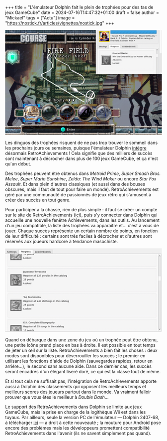 +++
title = "L'émulateur Dolphin fait le plein de trophées pour des tas de jeux GameCube"
date = 2024-07-16T14:47:32+01:00
draft = false
author = "Mickael"
tags = ["Actu"]
image = "https://nostick.fr/articles/vignettes/nostick.jpg"
+++

![F-Zero GX](dolphin-retroachievments.jpg "") 

Les dinguos des trophées risquent de ne pas trop trouver le sommeil dans les prochains jours ou semaines, puisque l'émulateur Dolphin [intègre](https://fr.dolphin-emu.org/blog/2024/07/15/unlocked-retroachievements-come-dolphin/) désormais RetroAchievements ! Cela signifie que des milliers de succès sont maintenant à décrocher dans plus de 100 jeux GameCube, et ça n'est qu'un début.

Des trophées peuvent être obtenus dans *Metroid Prime*, *Super Smash Bros. Melee*, *Super Mario Sunshine*, *Zelda: The Wind Maker* ou encore *Star Fox Assault*. Et dans plein d'autres classiques (et aussi dans des bouses obscures, mais il faut de tout pour faire un monde). RetroAchievements est géré par une communauté de passionnés de jeux rétro qui s'amusent à créer des succès en tout genre.

Pour participer à la chasse, rien de plus simple : il faut se créer un compte sur le site de RetroAchievements ([ici](https://retroachievements.org/)), puis s'y connecter dans Dolphin qui accueille une nouvelle fenêtre Achievements, dans les outils. Au lancement d'un jeu compatible, la liste des trophées va apparaitre et… c'est à vous de jouer. Chaque succès représente un certain nombre de points, en fonction de leur difficulté : certains sont très faciles à décrocher et d'autres sont réservés aux joueurs hardcore à tendance masochiste.

![Animal Crossing](dolphin-retroachievments-2.jpg "Quelques trophées pour Animal Crossing") 

Quand on débarque dans une zone du jeu où un trophée peut être obtenu, une petite icône prend place en bas à droite. Il est possible en tout temps de jeter un œil sur la liste. RetroAchievements a bien fait les choses : deux modes sont disponibles pour déverrouiller les succès ; le premier en utilisant les fonctions d'aide de Dolphin (sauvegardes rapides, retour en arrière…), le second sans aucune aide. Dans ce dernier cas, les succès seront encadrés d'un élégant liseré doré, ce qui est la classe tout de même.

Et si tout cela ne suffisait pas, l'intégration de RetroAchievements apporte aussi à Dolphin des classements qui opposent les meilleurs temps et meilleurs scores des joueurs partout dans le monde. Va vraiment falloir prouver que vous êtes le meilleur à *Double Dash*…

Le support des RetroAchievements dans Dolphin se limite aux jeux GameCube, mais la prise en charge de la logithèque Wii est dans les tuyaux. Par ailleurs, seule la version PC de l'émulateur — Dolphin 2407-68, à télécharger [ici](https://dolphin-emu.org/download/) — a droit à cette nouveauté ; la mouture pour Android pose encore des problèmes mais les développeurs promettent compatibilité RetroAchievements dans l'avenir (ils ne savent simplement pas quand). 